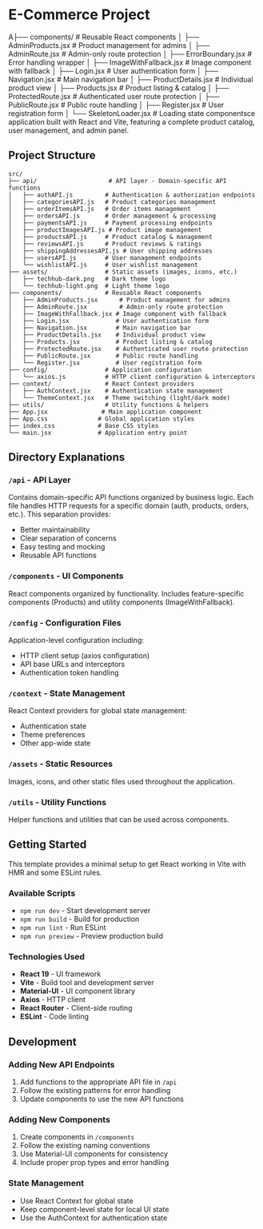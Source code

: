 # E-Commerce Project

A├── components/            # Reusable React components
│   ├── AdminProducts.jsx      # Product management for admins
│   ├── AdminRoute.jsx         # Admin-only route protection
│   ├── ErrorBoundary.jsx     # Error handling wrapper
│   ├── ImageWithFallback.jsx # Image component with fallback
│   ├── Login.jsx             # User authentication form
│   ├── Navigation.jsx        # Main navigation bar
│   ├── ProductDetails.jsx    # Individual product view
│   ├── Products.jsx          # Product listing & catalog
│   ├── ProtectedRoute.jsx    # Authenticated user route protection
│   ├── PublicRoute.jsx       # Public route handling
│   ├── Register.jsx          # User registration form
│   └── SkeletonLoader.jsx    # Loading state componentsce application built with React and Vite, featuring a complete product catalog, user management, and admin panel.

## Project Structure

```
src/
├── api/                    # API layer - Domain-specific API functions
│   ├── authAPI.js         # Authentication & authorization endpoints
│   ├── categoriesAPI.js   # Product categories management
│   ├── orderItemsAPI.js   # Order items management
│   ├── ordersAPI.js       # Order management & processing
│   ├── paymentsAPI.js     # Payment processing endpoints
│   ├── productImagesAPI.js # Product image management
│   ├── productsAPI.js     # Product catalog & management
│   ├── reviewsAPI.js      # Product reviews & ratings
│   ├── shippingAddressesAPI.js # User shipping addresses
│   ├── usersAPI.js        # User management endpoints
│   └── wishlistAPI.js     # User wishlist management
├── assets/                # Static assets (images, icons, etc.)
│   ├── techhub-dark.png   # Dark theme logo
│   └── techhub-light.png  # Light theme logo
├── components/            # Reusable React components
│   ├── AdminProducts.jsx      # Product management for admins
│   ├── AdminRoute.jsx         # Admin-only route protection
│   ├── ImageWithFallback.jsx # Image component with fallback
│   ├── Login.jsx             # User authentication form
│   ├── Navigation.jsx        # Main navigation bar
│   ├── ProductDetails.jsx    # Individual product view
│   ├── Products.jsx          # Product listing & catalog
│   ├── ProtectedRoute.jsx    # Authenticated user route protection
│   ├── PublicRoute.jsx       # Public route handling
│   └── Register.jsx          # User registration form
├── config/                # Application configuration
│   └── axios.js           # HTTP client configuration & interceptors
├── context/               # React Context providers
│   ├── AuthContext.jsx    # Authentication state management
│   └── ThemeContext.jsx   # Theme switching (light/dark mode)
├── utils/                 # Utility functions & helpers
├── App.jsx               # Main application component
├── App.css              # Global application styles
├── index.css            # Base CSS styles
└── main.jsx             # Application entry point
```

## Directory Explanations

### `/api` - API Layer
Contains domain-specific API functions organized by business logic. Each file handles HTTP requests for a specific domain (auth, products, orders, etc.). This separation provides:
- Better maintainability
- Clear separation of concerns
- Easy testing and mocking
- Reusable API functions

### `/components` - UI Components
React components organized by functionality. Includes feature-specific components (Products) and utility components (ImageWithFallback).

### `/config` - Configuration Files
Application-level configuration including:
- HTTP client setup (axios configuration)
- API base URLs and interceptors
- Authentication token handling

### `/context` - State Management
React Context providers for global state management:
- Authentication state
- Theme preferences
- Other app-wide state

### `/assets` - Static Resources
Images, icons, and other static files used throughout the application.

### `/utils` - Utility Functions
Helper functions and utilities that can be used across components.

## Getting Started

This template provides a minimal setup to get React working in Vite with HMR and some ESLint rules.

### Available Scripts

- `npm run dev` - Start development server
- `npm run build` - Build for production
- `npm run lint` - Run ESLint
- `npm run preview` - Preview production build

### Technologies Used

- **React 19** - UI framework
- **Vite** - Build tool and development server
- **Material-UI** - UI component library
- **Axios** - HTTP client
- **React Router** - Client-side routing
- **ESLint** - Code linting

## Development

### Adding New API Endpoints
1. Add functions to the appropriate API file in `/api`
2. Follow the existing patterns for error handling
3. Update components to use the new API functions

### Adding New Components
1. Create components in `/components`
2. Follow the existing naming conventions
3. Use Material-UI components for consistency
4. Include proper prop types and error handling

### State Management
- Use React Context for global state
- Keep component-level state for local UI state
- Use the AuthContext for authentication state